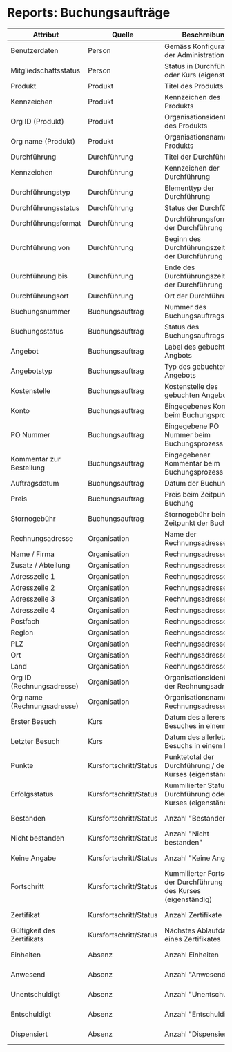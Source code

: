 # Reports: Buchungsaufträge

| Attribut                    | Quelle                 | Beschreibung                                                             | Linien-/Ausbildungsverantwortlicher                                      |
|-----------------------------|------------------------|--------------------------------------------------------------------------|--------------------------------------------------------------------------|
| Benutzerdaten               | Person                 | Gemäss Konfiguration in der Administration                               |                                                                          |
| Mitgliedschaftsstatus       | Person                 | Status in Durchführung oder Kurs (eigenständig)                          |                                                                          |
| Produkt	                  | Produkt                | Titel des Produkts                                                       |                                                                          |
| Kennzeichen                 | Produkt                | Kennzeichen des Produkts                                                 |                                                                          |
| Org ID (Produkt)            | Produkt                | Organisationsidentfikator des Produkts                                   |                                                                          |
| Org name (Produkt)          | Produkt                | Organisationsname des Produkts                                           |                                                                          |
| Durchführung                | Durchführung           | Titel der Durchführung                                                   |                                                                          |
| Kennzeichen                 | Durchführung           | Kennzeichen der Durchführung                                             |                                                                          |
| Durchführungstyp            | Durchführung           | Elementtyp der Durchführung                                              |                                                                          |
| Durchführungsstatus         | Durchführung           | Status der Durchführung                                                  |                                                                          |
| Durchführungsformat	      | Durchführung           | Durchführungsformat der Durchführung                                     |                                                                          |
| Durchführung von            | Durchführung           | Beginn des Durchführungszeitraums der Durchführung                       |                                                                          |
| Durchführung bis            | Durchführung           | Ende des Durchführungszeitraums der Durchführung                         |                                                                          |
| Durchführungsort	          | Durchführung           | Ort der Durchführung                                                     |                                                                          |
| Buchungsnummer	          | Buchungsauftrag        | Nummer des Buchungsauftrags                                              |                                                                          |
| Buchungsstatus	          | Buchungsauftrag        | Status des Buchungsauftrags                                              |                                                                          |
| Angebot	                  | Buchungsauftrag        | Label des gebuchten Angbots                                              |                                                                          |                                     
| Angebotstyp	              | Buchungsauftrag        | Typ des gebuchten Angebots                                               |                                                                          |
| Kostenstelle	              | Buchungsauftrag        | Kostenstelle des gebuchten Angebots                                      | :material-cancel: Nicht verfügbar                                        |
| Konto	                      | Buchungsauftrag        | Eingegebenes Konto beim Buchungsprozess                                  | :material-cancel: Nicht verfügbar                                        |
| PO Nummer	                  | Buchungsauftrag        | Eingegebene PO Nummer beim Buchungsprozess                               | :material-cancel: Nicht verfügbar                                        |
| Kommentar zur Bestellung    | Buchungsauftrag        | Eingegebener Kommentar beim Buchungsprozess                              |                                                                          |
| Auftragsdatum               | Buchungsauftrag        | Datum der Buchung                                                        |                                                                          |
| Preis	                      | Buchungsauftrag        | Preis beim Zeitpunkt der Buchung                                         |                                                                          |
| Stornogebühr	              | Buchungsauftrag        | Stornogebühr beim Zeitpunkt der Buchung                                  |                                                                          |
| Rechnungsadresse            | Organisation           | Name der Rechnungsadresse                                                |                                                                          |
| Name / Firma                | Organisation           | Rechnungsadresse                                                         |                                                                          |
| Zusatz / Abteilung          | Organisation           | Rechnungsadresse                                                         |                                                                          |
| Adresszeile 1               | Organisation           | Rechnungsadresse                                                         |                                                                          |
| Adresszeile 2               | Organisation           | Rechnungsadresse                                                         |                                                                          |
| Adresszeile 3               | Organisation           | Rechnungsadresse                                                         |                                                                          |
| Adresszeile 4               | Organisation           | Rechnungsadresse                                                         |                                                                          |
| Postfach                    | Organisation           | Rechnungsadresse                                                         |                                                                          |
| Region                      | Organisation           | Rechnungsadresse                                                         |                                                                          |
| PLZ                         | Organisation           | Rechnungsadresse                                                         |                                                                          |	
| Ort                         | Organisation           | Rechnungsadresse                                                         |                                                                          |	
| Land                        | Organisation           | Rechnungsadresse                                                         |                                                                          |
| Org ID (Rechnungsadresse)   | Organisation           | Organisationsidentfikator der Rechnungsadresse                           |                                                                          |
| Org name (Rechnungsadresse) | Organisation           | Organisationsname der Rechnungsadresse                                   |                                                                          |
| Erster Besuch               | Kurs                   | Datum des allerersten Besuches in einem Kurs                             |                                                                          |
| Letzter Besuch              | Kurs                   | Datum des allerletzten Besuchs in einem Kurs                             |                                                                          |
| Punkte                      | Kursfortschritt/Status | Punktetotal der Durchführung / des Kurses (eigenständig)                 | :material-checkbox-marked-outline: "Kursfortschritt und Status anzeigen" |
| Erfolgsstatus               | Kursfortschritt/Status | Kummilierter Status der Durchführung oder des Kurses (eigenständig)      | :material-checkbox-marked-outline: "Kursfortschritt und Status anzeigen" |
| Bestanden                   | Kursfortschritt/Status | Anzahl "Bestanden"                                                       | :material-checkbox-marked-outline: "Kursfortschritt und Status anzeigen" |
| Nicht bestanden             | Kursfortschritt/Status | Anzahl "Nicht bestanden"                                                 | :material-checkbox-marked-outline: "Kursfortschritt und Status anzeigen" |
| Keine Angabe                | Kursfortschritt/Status | Anzahl "Keine Angabe"                                                    | :material-checkbox-marked-outline: "Kursfortschritt und Status anzeigen" |
| Fortschritt                 | Kursfortschritt/Status | Kummilierter Fortschritt der Durchführung oder des Kurses (eigenständig) | :material-checkbox-marked-outline: "Kursfortschritt und Status anzeigen" |
| Zertifikat                  | Kursfortschritt/Status | Anzahl Zertifikate                                                       | :material-checkbox-marked-outline: "Kursfortschritt und Status anzeigen" |
| Gültigkeit des Zertifikats  | Kursfortschritt/Status | Nächstes Ablaufdatum eines Zertifikates                                  | :material-checkbox-marked-outline: "Kursfortschritt und Status anzeigen" |
| Einheiten                   | Absenz                 | Anzahl Einheiten                                                         | :material-checkbox-marked-outline: "Termine und Absenzen anzeigen"       |
| Anwesend                    | Absenz                 | Anzahl "Anwesend"                                                        | :material-checkbox-marked-outline: "Termine und Absenzen anzeigen"       |
| Unentschuldigt              | Absenz                 | Anzahl "Unentschuldigt"                                                  | :material-checkbox-marked-outline: "Termine und Absenzen anzeigen"       |
| Entschuldigt                | Absenz                 | Anzahl "Entschuldigt"                                                    | :material-checkbox-marked-outline: "Termine und Absenzen anzeigen"       |
| Dispensiert                 | Absenz                 | Anzahl "Dispensiert"                                                     | :material-checkbox-marked-outline: "Termine und Absenzen anzeigen"       |